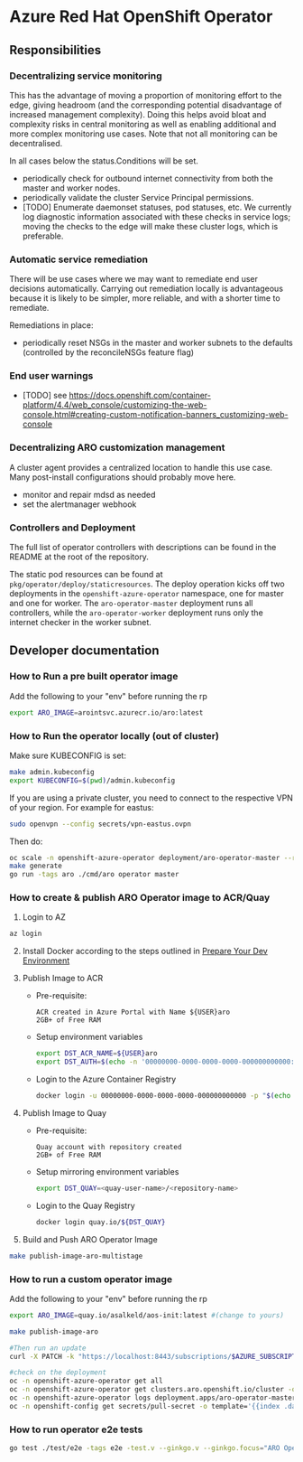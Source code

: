 # Azure Red Hat OpenShift Operator

## Responsibilities

### Decentralizing service monitoring

This has the advantage of moving a proportion of monitoring effort to the edge,
giving headroom (and the corresponding potential disadvantage of increased
management complexity).  Doing this helps avoid bloat and complexity risks in
central monitoring as well as enabling additional and more complex monitoring
use cases.  Note that not all monitoring can be decentralised.

In all cases below the status.Conditions will be set.

* periodically check for outbound internet connectivity from both the master and
  worker nodes.
* periodically validate the cluster Service Principal permissions.
* [TODO] Enumerate daemonset statuses, pod statuses, etc.  We currently log
  diagnostic information associated with these checks in service logs; moving
  the checks to the edge will make these cluster logs, which is preferable.

### Automatic service remediation

There will be use cases where we may want to remediate end user decisions
automatically. Carrying out remediation locally is advantageous because it is
likely to be simpler, more reliable, and with a shorter time to remediate.

Remediations in place:
* periodically reset NSGs in the master and worker subnets to the defaults (controlled by the reconcileNSGs feature flag)

### End user warnings

* [TODO] see https://docs.openshift.com/container-platform/4.4/web_console/customizing-the-web-console.html#creating-custom-notification-banners_customizing-web-console

### Decentralizing ARO customization management

A cluster agent provides a centralized location to handle this use case.  Many
post-install configurations should probably move here.

* monitor and repair mdsd as needed
* set the alertmanager webhook

### Controllers and Deployment

The full list of operator controllers with descriptions can be
found in the README at the root of the repository.

The static pod resources can be found at `pkg/operator/deploy/staticresources`. The
deploy operation kicks off two deployments in the `openshift-azure-operator` namespace, one for
master and one for worker. The `aro-operator-master` deployment runs all controllers,
while the `aro-operator-worker` deployment runs only the internet checker in the worker subnet.

## Developer documentation

### How to Run a pre built operator image

Add the following to your "env" before running the rp
```sh
export ARO_IMAGE=arointsvc.azurecr.io/aro:latest
```

### How to Run the operator locally (out of cluster)

Make sure KUBECONFIG is set:
```sh
make admin.kubeconfig
export KUBECONFIG=$(pwd)/admin.kubeconfig
```
If you are using a private cluster, you need to connect to the respective VPN of your region. For example for eastus:
```sh
sudo openvpn --config secrets/vpn-eastus.ovpn
```
Then do:
```sh
oc scale -n openshift-azure-operator deployment/aro-operator-master --replicas=0
make generate
go run -tags aro ./cmd/aro operator master
```

### How to create & publish ARO Operator image to ACR/Quay

1. Login to AZ
  ```bash
  az login
  ```

2. Install Docker according to the steps outlined in [Prepare Your Dev Environment](../../docs/prepare-your-dev-environment.md)

3. Publish Image to ACR

   * Pre-requisite:
     ```
     ACR created in Azure Portal with Name ${USER}aro
     2GB+ of Free RAM
     ```

    * Setup environment variables
      ```bash
      export DST_ACR_NAME=${USER}aro
      export DST_AUTH=$(echo -n '00000000-0000-0000-0000-000000000000:'$(az acr login -n ${DST_ACR_NAME} --expose-token | jq -r .accessToken) | base64 -w0)
      ```

    * Login to the Azure Container Registry
      ```bash
      docker login -u 00000000-0000-0000-0000-000000000000 -p "$(echo $DST_AUTH | base64 -d | cut -d':' -f2)" "${DST_ACR_NAME}.azurecr.io"
      ```

4. Publish Image to Quay

    * Pre-requisite:
      ```
      Quay account with repository created
      2GB+ of Free RAM
      ```

    * Setup mirroring environment variables
      ```bash
      export DST_QUAY=<quay-user-name>/<repository-name>
      ```

    * Login to the Quay Registry
      ```bash
      docker login quay.io/${DST_QUAY}
      ```

5. Build and Push ARO Operator Image
  ```bash
  make publish-image-aro-multistage
  ```

### How to run a custom operator image

Add the following to your "env" before running the rp
```sh
export ARO_IMAGE=quay.io/asalkeld/aos-init:latest #(change to yours)
```

```sh
make publish-image-aro

#Then run an update
curl -X PATCH -k "https://localhost:8443/subscriptions/$AZURE_SUBSCRIPTION_ID/resourceGroups/$RESOURCEGROUP/providers/Microsoft.RedHatOpenShift/openShiftClusters/$CLUSTER?api-version=admin" --header "Content-Type: application/json" -d "{}"

#check on the deployment
oc -n openshift-azure-operator get all
oc -n openshift-azure-operator get clusters.aro.openshift.io/cluster -o yaml
oc -n openshift-azure-operator logs deployment.apps/aro-operator-master
oc -n openshift-config get secrets/pull-secret -o template='{{index .data ".dockerconfigjson"}}' | base64 -d
```

### How to run operator e2e tests

```sh
go test ./test/e2e -tags e2e -test.v --ginkgo.v --ginkgo.focus="ARO Operator"
```
